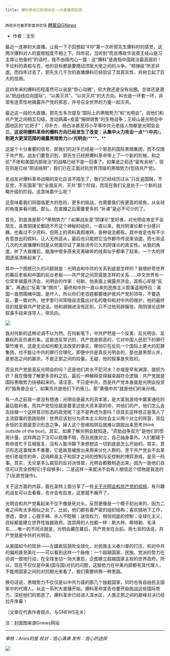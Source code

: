 ```yaml
---
title: 爆料革命已到深水区——大直播观后感
---
```

`西班牙巴塞罗那喜悦农场` [轉載自GNews](https://gnews.org/zh-hans/1569458/)

- 作者：文乐


最近一连串的大直播，让我一下子回想起“419”第一次听郭先生爆料时的感觉，这两次爆料对人的震撼程度不相上下。四年前，当听到“而且傅政华说查王岐山是习主席让他查的”的话时，我不由得内心一震：这“爆料”是直指中国政治最高层的！不论料的真假与否，他的目标都是要搅动顶层大佬之间的斗争。“核弹级”所言非虚。而四年过去了，郭先生几千次的直播爆料已经验证了其真实性，并树立起了巨大的信用。

这四年来的爆料历程虽然可以说是“惊心动魄”，但大致还是没有出圈。总体还是遵从“把战线拉向国际”，“以美灭共”，“以共灭共”的大方向。料也是一环套一环，非常有连贯性地揭露共产党的邪恶，并号召全世界的力量一起灭共。

最近这一段的大直播，郭先生多次提及“国际上的黑暗势力”和“光明会”，说他们和共产党之间相互勾结，发动病毒+疫苗“捆绑销售”的生物战争；王岐山是光明会中国地区的“扛把子”；邓朴方、杨白冰甚至邓小平等中共元老级人物都是光明会会员。**这说明爆料革命的爆料方向已经发生了改变：从集中火力攻击一点****(****中共****)****，到更大更深范围的揭露黑暗势力****(or****光明会****)****。**

这是个十分重要的信号，即我们的对手已经是一个邪恶的国际黑暗集团，而不仅限于共产党。战友们要意识到，郭先生已经把爆料革命带上了一个新的阶梯，和之前“不掺和美国内部政治”的战略已经不是一回事了。如果说之前还“留有余地”，现在则是已经“把话挑明”，我们已在正面对抗世界顶级的黑暗势力(包括共产党)。

老战友对爆料革命战略的变化应该不陌生了，我们已经经历过从“只反盗国贼，不反党，不反国家”到“全面反共、灭共”那个阶段，而现在我们又是处于一个新的战略升级的阶段。这意味着什么呢？

这意味着我们将面临更大的危险，更多的挑战，也需要我们有更高的视角，从全球的角度来看问题。那么，在直播之后需要更多的 “补课”是必不可少的了。

首先，到底谁是那个“黑暗势力”？如果战友是“阴谋论”爱好者，对光明会肯定不会陌生，各类阴谋论都绕不开这个神秘的组织。一直以来，我对阴谋论都十分感兴趣，也看过不少资料，但网上的资料真假难辨，各种说法都有。其中肯定也有不少有意放出的假料，让人无所适从，最后也只能把它当作都市传说来消遣。而七哥这几次的大直播爆料则是从侧面印证了某些流传已久的阴谋论的真实性。从我的角度，听了大直播后，脑海中很多原来支离破碎的线索似乎都串了起来，一个大的拼图逐渐清晰起来了。

其中一个困惑已久的问题就是：光明会和中共的关系到底是怎样的？我很好奇世界的幕后老板和中国的前台老板——共产党之间究竟是怎样的关系……中文世界有一位常年揭露共济会、光明会的作家：何新。他表面上揭露共济会，其核心却是“反美”。再通过“反美”来“拥共”，最终和中共一直以来的民族主义叙事遥相呼应：美国一直想围堵中国，是坏人，所以你们老百姓都要维护我共产党的领导，不要造反，要一致对外。他字里行间常暗自流露出对毛的敬仰和对中共的维护，他的最终目的就是替共产党说话。他和胡锡进没有区别，只不过他另辟蹊径，用阴谋论这种叙事手段来误导人，带风向。

![](https://assets.gnews.org/wp-content/uploads/2021/10/unknown-10.png)

我对何新的这种论调不以为然。在何新笔下，中共俨然是一个反美、反光明会、反霸权的反抗者形象。这是违反常识的，共产党是邪恶的，它对中国人民犯下的罪行罄竹难书，这是无论如何都无法改变的事实，哪怕它在反抗一个国际上更大的犯罪集团，也不能让中共的罪行合理化。即便中共是真反光明会的，那也是黑帮火并，是邪恶之间的厮杀，不是正邪之间的较量。无疑，他的叙事是失败的。

而且共产党是真反光明会的吗？还是他们井水不犯河水？亦或是早有渊源，狼狈为奸？我在慢慢了解更多资料之后，最后一种解释变得越来越符合逻辑：共产党就是国际黑暗势力扶植起来的。请注意，不只是中共，而是共产党本身就是光明会投资的“独角兽企业”。如果苏共是他们下的崽儿，那“黄俄中共”就是他们的亲孙贼。

有一点之前我一直没有想通：光明会是最大的资本家，是大富翁游戏中赢家通吃的最后胜利者。而共产党恰恰就是要革这些大资本家的命，共他们的产，他们怎么会去扶植一个这样意识形态的政党呢？这不是养虎为患吗？但其实这样想正是落入了主流叙事的思路陷阱：世界应该划分为资本主义和社会主义两个对立的阵营，背后永恒的主题是意识形态之争。掉入这个思维陷阱后就难以跳脱出来思考(think outside of the box)。其实，如果了解光明会就知道，“资助战争双方”是他们的惯用计量。这样两边下注可以稳赚不赔，而且挑拨对立，自己抽身事外。人们都疲于奔命或忙于互相报复，没有人能冷静下来想想这一切到底是怎么开始的。其实，意识形态这事根本不重要，它是故意被放出来用来分化人群的。至于共产党会不会革他们老祖宗的命，这纯粹是主子和奴才之间的控制与反控制的博弈游戏，是另一码事。其实，无论是多么疯狂的反对派怪兽，光明会都敢制造出来，因为一是他们自信可以完全控制它(手段够多)，二是这样一来就决不会有人相信这个怪物是我造的了(反直觉操作)。

关于这方面的内容，我在盖特上面分享了一些[关于光明会和共产党的视频](https://gettr.com/post/paq4tj2b02)，有兴趣的战友可以去看看，也许会有启发，这里就不展开了。

光明会和共产党看起来不仅不像是死对头，反而更像是一个模子刻出来的，因为二者之间有太多相似之处了。比如，他们都有着严密的组织结构；喜欢搞地下工作，渗透，潜伏；心狠手辣、杀人不眨眼；迷信权力，相信彻底的控制；全球化主义，目标都是建立世界性独裁政府。连崇拜的人也都一样：斯大林、希特勒、毛泽东……唯一的不同点就是，光明会藏在幕后，共产党坐在台前。用七哥的话说，共产党就是中共的光明会。

从美国如今的现状——左媒疯狂鼓吹全球化，对民族主义者川普的打压，和对中共的偏袒甚至美化——可以看到这样一个脉络：一个超越国家、民族、党派的势力在协调一致地行动，在全球发动一场大重启，企图建立超越国家主权的世界政府。所以，现在不仅仅是中美(国与国)对抗的问题，这股势力在中美内部都有其代理人，不能用国家之间的对抗眼光来看了，我们需要转换一种思路。

换句话说，黑暗势力不仅仅是以中共为首的那几个独裁国家，同时也有自由民主国家中的代理人。从这一系列大直播开始，爆料革命宣告也要开始挑战这些国际势力，深挖他们的邪恶了。爆料革命已经进入深水区，人类正邪之间的巅峰对决已经拉开序幕！

（文章仅代表作者观点，与GNEWS无关）

注：封面图来源Gnews网站

* * *

*审核：Aries的星*
*校对：信心满满*
*发布：信心的选择*

![](https://assets.gnews.org/wp-content/uploads/2021/09/GNEWS_CH.-1-1.jpeg)
